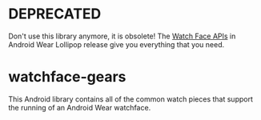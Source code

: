 # DEPRECATED

Don't use this library anymore, it is obsolete! The [Watch Face APIs](http://developer.android.com/training/wearables/watch-faces/index.html?utm_campaign=watchface-1214&utm_source=dac&utm_medium=blog) in Android Wear Lollipop release give you everything that you need.

watchface-gears
===============

This Android library contains all of the common watch pieces that support the running of an Android Wear watchface.
